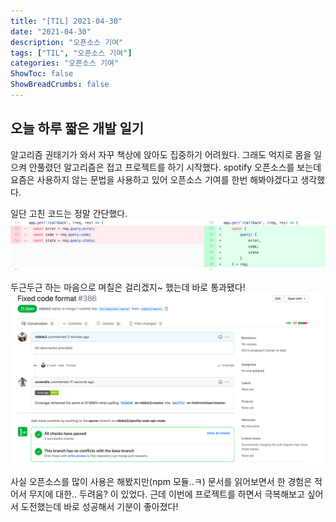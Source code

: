 ```yaml
---
title: "[TIL] 2021-04-30"
date: "2021-04-30"
description: "오픈소스 기여"
tags: ["TIL", "오픈소스 기여"]
categories: "오픈소스 기여"
ShowToc: false
ShowBreadCrumbs: false
---
```



## 오늘 하루 짧은 개발 일기
알고리즘 권태기가 와서 자꾸 책상에 앉아도 집중하기 어려웠다. 그래도 억지로 몸을 일으켜 안풀렸던 알고리즘은 접고 프로젝트를 하기 시작했다. spotify 오픈소스를 보는데 요즘은 사용하지 않는 문법을 사용하고 있어 오픈소스 기여를 한번 해봐야겠다고 생각했다.

일단 고친 코드는 정말 간단했다.
<img src="../../../data/images/스크린샷%202021-04-30%20오전%204.02.35.png" />

두근두근 하는 마음으로 며칠은 걸리겠지~ 했는데 바로 통과됐다!
<img src="../../../data/images/스크린샷%202021-04-30%20오전%203.42.00.png" />

사실 오픈소스를 많이 사용은 해봤지만(npm 모듈..ㅋ) 문서를 읽어보면서 한 경험은 적어서 무지에 대한.. 두려움? 이 있었다. 근데 이번에 프로젝트를 하면서 극복해보고 싶어서 도전했는데 바로 성공해서 기분이 좋아졌다!